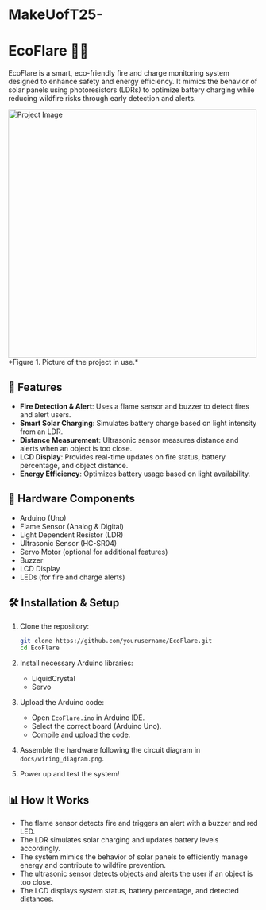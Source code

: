 # MakeUofT25-

# EcoFlare 🌱💡

EcoFlare is a smart, eco-friendly fire and charge monitoring system designed to enhance safety and energy efficiency. It mimics the behavior of solar panels using photoresistors (LDRs) to optimize battery charging while reducing wildfire risks through early detection and alerts.

<img src="https://github.com/WisteriaCh/EcoFlare_makeuoft25/blob/main/FinalDesign.JPG" alt="Project Image" width="500">
  *Figure 1. Picture of the project in use.*

## 🚀 Features

- **Fire Detection & Alert**: Uses a flame sensor and buzzer to detect fires and alert users.
- **Smart Solar Charging**: Simulates battery charge based on light intensity from an LDR.
- **Distance Measurement**: Ultrasonic sensor measures distance and alerts when an object is too close.
- **LCD Display**: Provides real-time updates on fire status, battery percentage, and object distance.
- **Energy Efficiency**: Optimizes battery usage based on light availability.

## 🔧 Hardware Components

- Arduino (Uno)
- Flame Sensor (Analog & Digital)
- Light Dependent Resistor (LDR)
- Ultrasonic Sensor (HC-SR04)
- Servo Motor (optional for additional features)
- Buzzer
- LCD Display
- LEDs (for fire and charge alerts)

## 🛠️ Installation & Setup

1. Clone the repository:
   ```sh
   git clone https://github.com/yourusername/EcoFlare.git
   cd EcoFlare
   ```

2. Install necessary Arduino libraries:
   - LiquidCrystal
   - Servo

3. Upload the Arduino code:
   - Open `EcoFlare.ino` in Arduino IDE.
   - Select the correct board (Arduino Uno).
   - Compile and upload the code.

4. Assemble the hardware following the circuit diagram in `docs/wiring_diagram.png`.

5. Power up and test the system!

## 📊 How It Works

- The flame sensor detects fire and triggers an alert with a buzzer and red LED.
- The LDR simulates solar charging and updates battery levels accordingly.
- The system mimics the behavior of solar panels to efficiently manage energy and contribute to wildfire prevention.
- The ultrasonic sensor detects objects and alerts the user if an object is too close.
- The LCD displays system status, battery percentage, and detected distances.

